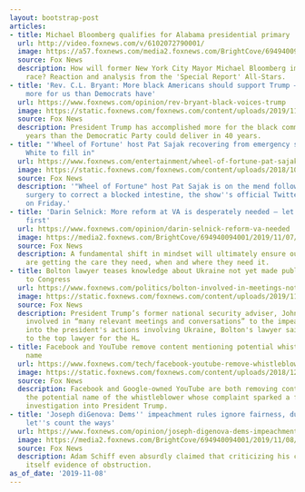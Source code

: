 ```yaml
---
layout: bootstrap-post
articles:
- title: Michael Bloomberg qualifies for Alabama presidential primary
  url: http://video.foxnews.com/v/6102072790001/
  image: https://a57.foxnews.com/media2.foxnews.com/BrightCove/694940094001/2019/11/09/640/360/694940094001_6102069510001_6102072790001-vs.jpg
  source: Fox News
  description: How will former New York City Mayor Michael Bloomberg impact the 2020
    race? Reaction and analysis from the 'Special Report' All-Stars.
- title: 'Rev. C.L. Bryant: More black Americans should support Trump – He’s done
    more for us than Democrats have'
  url: https://www.foxnews.com/opinion/rev-bryant-black-voices-trump
  image: https://static.foxnews.com/foxnews.com/content/uploads/2019/11/AP19312737975548-e1573252021553.jpg
  source: Fox News
  description: President Trump has accomplished more for the black community in four
    years than the Democratic Party could deliver in 40 years.
- title: "'Wheel of Fortune' host Pat Sajak recovering from emergency surgery, Vanna
    White to fill in"
  url: https://www.foxnews.com/entertainment/wheel-of-fortune-pat-sajak-emergency-surgery-vanna-white-host
  image: https://static.foxnews.com/foxnews.com/content/uploads/2018/10/PatSajak.jpg
  source: Fox News
  description: '"Wheel of Fortune" host Pat Sajak is on the mend following an emergency
    surgery to correct a blocked intestine, the show''s official Twitter account said
    on Friday.'
- title: 'Darin Selnick: More reform at VA is desperately needed — let''s put veterans
    first'
  url: https://www.foxnews.com/opinion/darin-selnick-reform-va-needed
  image: https://media2.foxnews.com/BrightCove/694940094001/2019/11/07/694940094001_6101383211001_6101392442001-vs.jpg
  source: Fox News
  description: A fundamental shift in mindset will ultimately ensure our veterans
    are getting the care they need, when and where they need it.
- title: Bolton lawyer teases knowledge about Ukraine not yet made public in letter
    to Congress
  url: https://www.foxnews.com/politics/bolton-involved-in-meetings-not-known-to-impeachment-investigators-lawyer-says
  image: https://static.foxnews.com/foxnews.com/content/uploads/2019/11/AP19303430427204.jpg
  source: Fox News
  description: President Trump’s former national security adviser, John Bolton, was
    involved in “many relevant meetings and conversations” to the impeachment inquiry
    into the president's actions involving Ukraine, Bolton's lawyer said in a letter
    to the top lawyer for the H…
- title: Facebook and YouTube remove content mentioning potential whistleblower's
    name
  url: https://www.foxnews.com/tech/facebook-youtube-remove-whistleblower-name
  image: https://static.foxnews.com/foxnews.com/content/uploads/2018/12/facebook-eye.jpg
  source: Fox News
  description: Facebook and Google-owned YouTube are both removing content mentioning
    the potential name of the whistleblower whose complaint sparked a formal impeachment
    investigation into President Trump.
- title: 'Joseph diGenova: Dems'' impeachment rules ignore fairness, due process —
    let''s count the ways'
  url: https://www.foxnews.com/opinion/joseph-digenova-dems-impeachment-rules-ignore-fairness-due-process-lets-count-the-ways
  image: https://media2.foxnews.com/BrightCove/694940094001/2019/11/08/694940094001_6102066764001_6102065146001-vs.jpg
  source: Fox News
  description: Adam Schiff even absurdly claimed that criticizing his clown show was
    itself evidence of obstruction.
as_of_date: '2019-11-08'
---
```


